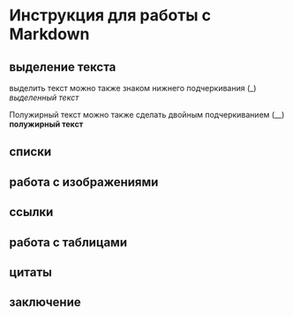 # Инструкция для работы с Markdown

## выделение текста

выделить текст можно также знаком нижнего подчеркивания (_)
_выделенный текст_

Полужирный текст можно также сделать двойным подчеркиванием (__)
__полужирный текст__

## списки

## работа с изображениями

## ссылки

## работа с таблицами

## цитаты

## заключение

